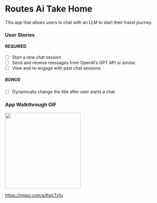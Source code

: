 # Routes Ai Take Home
This app that allows users to chat with an LLM to start their travel journey.


### User Stories

#### REQUIRED
- [ ]  Start a new chat session
- [ ]  Send and receive messages from OpenAI’s GPT API or similar.
- [ ]  View and re-engage with past chat sessions

##### BONUS
- [ ]  Dynamically change the title after user starts a chat

### App Walkthrough GIF

<img src="Walkthrough.mp4" width=250><br>

https://imgur.com/a/KwLTxfu



